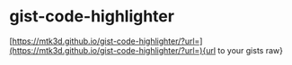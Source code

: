 # gist-code-highlighter
[https://mtk3d.github.io/gist-code-highlighter/?url=](https://mtk3d.github.io/gist-code-highlighter/?url=){url to your gists raw}
